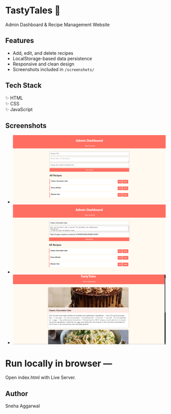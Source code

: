 # TastyTales 🍰
Admin Dashboard & Recipe Management Website

## Features
- Add, edit, and delete recipes
- LocalStorage-based data persistence
- Responsive and clean design
- Screenshots included in `/screenshots/`

## Tech Stack
✨ HTML  
✨ CSS  
✨ JavaScript

## Screenshots
- ![Admin Dashboard](screenshots/ss-admin_dashboard.png)
- ![Editing Recipe](screenshots/ss-editing.png)
- ![Home Page](screenshots/ss-home.png)

# Run locally in browser —
 Open index.html with Live Server.

## Author
Sneha Aggarwal
